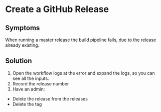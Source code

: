 # Create a GitHub Release

## Symptoms
When running a master release the build pipeline fails, due to the release already existing.

## Solution
1. Open the workflow logs at the error and expand the logs, so you can see all the inputs.
2. Record the release number
3. Have an admin: 
  - Delete the release from the releases
  - Delete the tag
